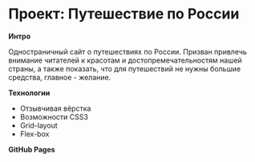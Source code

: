 # Проект: Путешествие по России

**Интро**

Одностраничный сайт о путешествиях по России. Призван привлечь внимание читателей к красотам и достопремечательностям нашей страны, а также показать, что для путешествий не нужны большие средства, главное - желание.

**Технологии**

  * Отзывчивая вёрстка
  * Возможности СSS3
  * Grid-layout
  * Flex-box

**GitHub Pages**
